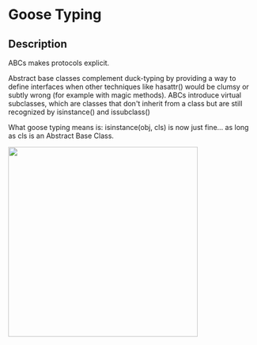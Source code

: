 # Goose Typing

## Description

ABCs makes protocols explicit.

Abstract base classes complement duck-typing by providing a way to define interfaces when other techniques like hasattr() would be clumsy or subtly wrong (for example with magic methods).
ABCs introduce virtual subclasses, which are classes that don't inherit from a class but are still recognized by isinstance() and issubclass()

What goose typing means is: isinstance(obj, cls) is now just fine… as long as cls is an Abstract Base Class.

<img src="image1.jpg" style="width:3.99167in" />
